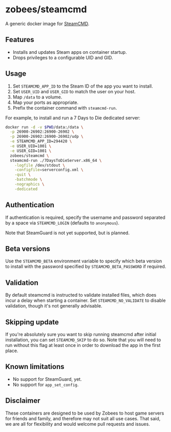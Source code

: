 # zobees/steamcmd

A generic docker image for [SteamCMD](https://developer.valvesoftware.com/wiki/SteamCMD).

## Features

 * Installs and updates Steam apps on container startup.
 * Drops privileges to a configurable UID and GID.

## Usage

 1. Set `STEAMCMD_APP_ID` to the Steam ID of the app you want to install.
 2. Set `USER_UID` and `USER_GID` to match the user on your host.
 2. Map `/data` to a volume.
 3. Map your ports as appropriate.
 4. Prefix the container command with `steamcmd-run`.

For example, to install and run a 7 Days to Die dedicated server:

``` sh
docker run -d -v $PWD/data:/data \
  -p 26900-26902:26900-26902 \
  -p 26900-26902:26900-26902/udp \
  -e STEAMCMD_APP_ID=294420 \
  -e USER_UID=1001 \
  -e USER_GID=1001 \
  zobees/steamcmd \
  steamcmd-run ./7DaysToDieServer.x86_64 \
    -logfile /dev/stdout \
    -configfile=serverconfig.xml \
    -quit \
    -batchmode \
    -nographics \
    -dedicated
```

## Authentication

If authentication is required, specify the username and password separated by a space via `STEAMCMD_LOGIN` (defaults to `anonymous`).

Note that SteamGuard is not yet supported, but is planned.

## Beta versions

Use the `STEAMCMD_BETA` environment variable to specify which beta version to install with the password specified by `STEAMCMD_BETA_PASSWORD` if required.

## Validation

By default steamcmd is instructed to validate installed files, which does incur a delay when starting a container. Set `STEAMCMD_NO_VALIDATE` to disable validation, though it's not generally advisable.

## Skipping update

If you're absolutely sure you want to skip running steamcmd after initial installation, you can set `STEAMCMD_SKIP` to do so. Note that you will need to run without this flag at least once in order to download the app in the first place.

## Known limitations

 * No support for SteamGuard, yet.
 * No support for `app_set_config`.

## Disclaimer

These containers are designed to be used by Zobees to host game servers for friends and family, and therefore may not suit all use cases.  That said, we are all for flexibility and would welcome pull requests and issues.
